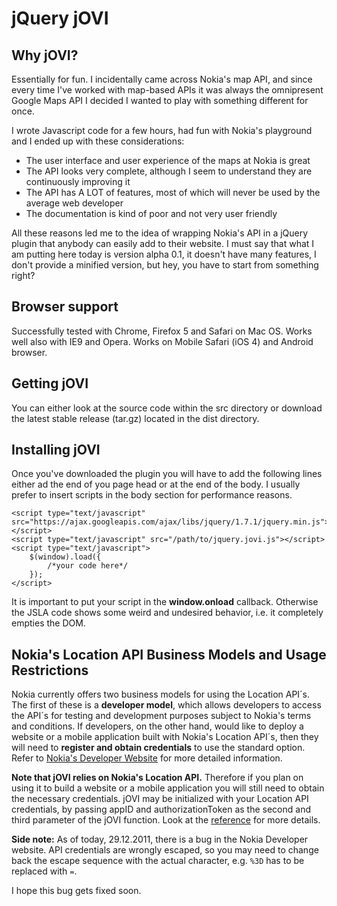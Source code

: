# jQuery jOVI

## Why jOVI?
Essentially for fun. I incidentally came across Nokia's map API, and since every time I've worked with map-based APIs it was always the omnipresent Google Maps API I decided I wanted to play with something different for once.

I wrote Javascript code for a few hours, had fun with Nokia's playground and I ended up with these considerations:

* The user interface and user experience of the maps at Nokia is great
* The API looks very complete, although I seem to understand they are continuously improving it
* The API has A LOT of features, most of which will never be used by the average web developer
* The documentation is kind of poor and not very user friendly

All these reasons led me to the idea of wrapping Nokia's API in a jQuery plugin that anybody can easily add to their website. I must say that what I am putting here today is version alpha 0.1, it doesn't have many features, I don't provide a minified version, but hey, you have to start from something right?

## Browser support
Successfully tested with Chrome, Firefox 5 and Safari on Mac OS. Works well also with IE9 and Opera.
Works on Mobile Safari (iOS 4) and Android browser.

## Getting jOVI
You can either look at the source code within the src directory or download the latest stable release (tar.gz) located in the dist directory.

## Installing jOVI
Once you've downloaded the plugin you will have to add the following lines either ad the end of you page head or at the end of the body. I usually prefer to insert scripts in the body section for performance reasons.

	<script type="text/javascript" src="https://ajax.googleapis.com/ajax/libs/jquery/1.7.1/jquery.min.js"></script>
	<script type="text/javascript" src="/path/to/jquery.jovi.js"></script>
	<script type="text/javascript">
		$(window).load({
			/*your code here*/
		});
	</script>

It is important to put your script in the **window.onload** callback. Otherwise the JSLA code shows some weird and undesired behavior, i.e. it completely empties the DOM.

## Nokia's Location API Business Models and Usage Restrictions
Nokia currently offers two business models for using the Location API´s. The first of these is a **developer model**, which allows developers to access the API´s for testing and development purposes subject to Nokia's terms and conditions. If developers, on the other hand, would like to deploy a website or a mobile application built with Nokia's Location API´s, then they will need to **register and obtain credentials** to use the standard option. Refer to [Nokia's Developer Website](http://www.developer.nokia.com/Develop/Web/Maps/Quota/) for more detailed information.

**Note that jOVI relies on Nokia's Location API.** Therefore if you plan on using it to build a website or a mobile application you will still need to obtain the necessary credentials. jOVI may be initialized with your Location API credentials, by passing appID and authorizationToken as the second and third parameter of the jOVI function. Look at the [reference](http://mmarcon.github.com/jOVI/docs.html) for more details.

**Side note:** As of today, 29.12.2011, there is a bug in the Nokia Developer website. API credentials are wrongly escaped, so you may need to change back the escape sequence with the actual character, e.g. `%3D` has to  be replaced with `=`.

I hope this bug gets fixed soon.